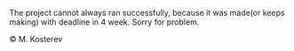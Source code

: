 
The project cannot always ran successfully,
because it was made(or keeps making) with deadline in 4 week.
Sorry for problem.

© M. Kosterev
